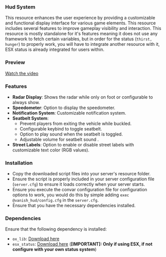 ### Hud System

This resource enhances the user experience by providing a customizable and functional display interface for various game elements. This resource includes several features to improve gameplay visibility and interaction. This resource is mostly standalone for it's features meaning it does not use any framework to fetch certain variables, but in order for the status (`thirst, hunger`) to properly work, you will have to integrate another resource with it, ESX status is already integrated for users within.

### Preview

[Watch the video](https://streamable.com/tn4o8e)

### Features

- **Radar Display**: Shows the radar while only on foot or configurable to always show.
- **Speedometer**: Option to display the speedometer.
- **Notification System**: Customizable notification system.
- **Seatbelt System**: 
  - Prevent players from exiting the vehicle while buckled.
  - Configurable keybind to toggle seatbelt.
  - Option to play sound when the seatbelt is toggled.
  - Adjustable volume for seatbelt sound .
- **Street Labels**: Option to enable or disable street labels with customizable text color (RGB values).

### Installation

- Copy the downloaded script files into your server's resource folder.
- Ensure the script is properly included in your server configuration file (`server.cfg`) to ensure it loads correctly when your server starts.
- Ensure you execute the convar configuration file for configuration options to work, you would do this by simple adding `exec @vanish_hud/config.cfg` in the `server.cfg`.
- Ensure that you have the necessary dependencies installed.

### Dependencies

Ensure that the following dependency is installed:

- `ox_lib`: [Download here](https://github.com/overextended/ox_lib.git)
- `esx_status`: [Download here](https://github.com/esx-framework/esx_status) (**[IMPORTANT]: Only if using ESX, if not configure with your own status system**)